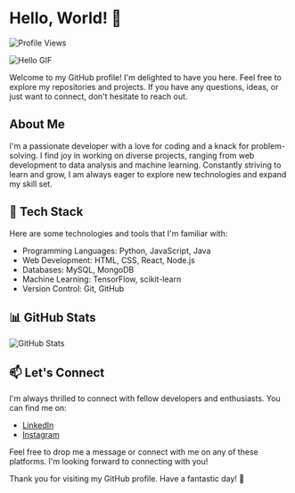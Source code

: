 <!-- Introduction -->
# Hello, World! 👋

<!-- Profile View Counter -->
![Profile Views](https://komarev.com/ghpvc/?username=raxelf)

<!-- Greeting GIF -->
![Hello GIF](https://media.giphy.com/media/l2JehQ2GitHGdVG9y/source.gif)

<!-- Welcome Message -->
Welcome to my GitHub profile! I'm delighted to have you here. Feel free to explore my repositories and projects. If you have any questions, ideas, or just want to connect, don't hesitate to reach out.

## About Me

I'm a passionate developer with a love for coding and a knack for problem-solving. I find joy in working on diverse projects, ranging from web development to data analysis and machine learning. Constantly striving to learn and grow, I am always eager to explore new technologies and expand my skill set.

## 🌱 Tech Stack

Here are some technologies and tools that I'm familiar with:

- Programming Languages: Python, JavaScript, Java
- Web Development: HTML, CSS, React, Node.js
- Databases: MySQL, MongoDB
- Machine Learning: TensorFlow, scikit-learn
- Version Control: Git, GitHub

## 📊 GitHub Stats

<!-- GitHub Stats Card -->
![GitHub Stats](https://github-readme-stats.vercel.app/api?username=raxelf&show_icons=true&theme=dark)

## 📫 Let's Connect

I'm always thrilled to connect with fellow developers and enthusiasts. You can find me on:

- [LinkedIn](https://www.linkedin.com/in/raxelf)
- [Instagram](https://instagram.com/raxelf_)

Feel free to drop me a message or connect with me on any of these platforms. I'm looking forward to connecting with you!

Thank you for visiting my GitHub profile. Have a fantastic day! 🌟

